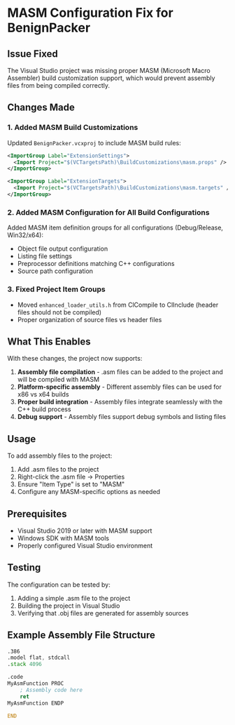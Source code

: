 # MASM Configuration Fix for BenignPacker

## Issue Fixed
The Visual Studio project was missing proper MASM (Microsoft Macro Assembler) build customization support, which would prevent assembly files from being compiled correctly.

## Changes Made

### 1. Added MASM Build Customizations
Updated `BenignPacker.vcxproj` to include MASM build rules:

```xml
<ImportGroup Label="ExtensionSettings">
  <Import Project="$(VCTargetsPath)\BuildCustomizations\masm.props" />
</ImportGroup>

<ImportGroup Label="ExtensionTargets">
  <Import Project="$(VCTargetsPath)\BuildCustomizations\masm.targets" />
</ImportGroup>
```

### 2. Added MASM Configuration for All Build Configurations
Added MASM item definition groups for all configurations (Debug/Release, Win32/x64):

- Object file output configuration
- Listing file settings
- Preprocessor definitions matching C++ configurations
- Source path configuration

### 3. Fixed Project Item Groups
- Moved `enhanced_loader_utils.h` from ClCompile to ClInclude (header files should not be compiled)
- Proper organization of source files vs header files

## What This Enables

With these changes, the project now supports:
1. **Assembly file compilation** - .asm files can be added to the project and will be compiled with MASM
2. **Platform-specific assembly** - Different assembly files can be used for x86 vs x64 builds
3. **Proper build integration** - Assembly files integrate seamlessly with the C++ build process
4. **Debug support** - Assembly files support debug symbols and listing files

## Usage

To add assembly files to the project:
1. Add .asm files to the project
2. Right-click the .asm file → Properties
3. Ensure "Item Type" is set to "MASM"
4. Configure any MASM-specific options as needed

## Prerequisites

- Visual Studio 2019 or later with MASM support
- Windows SDK with MASM tools
- Properly configured Visual Studio environment

## Testing

The configuration can be tested by:
1. Adding a simple .asm file to the project
2. Building the project in Visual Studio
3. Verifying that .obj files are generated for assembly sources

## Example Assembly File Structure

```asm
.386
.model flat, stdcall
.stack 4096

.code
MyAsmFunction PROC
    ; Assembly code here
    ret
MyAsmFunction ENDP

END
```